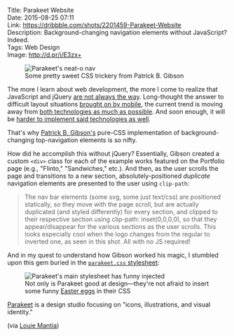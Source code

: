 Title: Parakeet Website  
Date: 2015-08-25 07:11  
Link: https://dribbble.com/shots/2201459-Parakeet-Website  
Description: Background-changing navigation elements without JavaScript? Indeed.  
Tags: Web Design  
Image: http://d.pr/i/E3zx+  

<figure>
	<img class="screenshot" src="http://d.pr/i/E3zx+" alt="Parakeet's neat-o nav" title="Parakeet's neat-o nav">
	<figcaption>Some pretty sweet CSS trickery from Patrick B. Gibson</figcaption>
</figure>

The more I learn about web development, the more I come to realize that JavaScript and jQuery [are not always the way][1]. Long-thought the answer to difficult layout situations [brought on by mobile][2], the current trend is moving away from [both technologies as much as possible][3]. And soon enough, it will be [harder to implement said technologies as well][4].

That's why [Patrick B. Gibson's][5] pure-CSS implementation of background-changing top-navigation elements is so nifty.

How did he accomplish this without jQuery? Essentially, Gibson created a custom `<div>` class for each of the example works featured on the Portfolio page (e.g., "Flinto," "Sandwiches," etc.). And then, as the user scrolls the page and transitions to a new section, absolutely-positioned *duplicate* navigation elements are presented to the user using `clip-path`:

> The nav bar elements (some svg, some just text/css) are positioned statically, so they move with the page scroll, but are actually duplicated (and styled differently) for every section, and clipped to their respective section using clip-path: inset(0,0,0,0), so that they appear/disappear for the various sections as the user scrolls. This looks especially cool when the logo changes from the regular to inverted one, as seen in this shot. All with no JS required!

And in my quest to understand how Gibson worked his magic, I stumbled upon this gem buried in the [`parakeet.css` stylesheet][6]:

<figure>
	<img src="http://d.pr/i/1eRAf+" alt="Parakeet's main stylesheet has funny injected" title="Parakeet's main stylesheet has funny injected">
	<figcaption>Not only is Parakeet good at design&mdash;they're not afraid to insert some funny <a href="https://en.wikipedia.org/wiki/Easter_egg_(interaction_design)#Software" title="Wikipedia: Software Easter Eggs">Easter eggs</a> in their CSS</figcaption>
</figure>

[Parakeet][7] is a design studio focusing on "icons, illustrations, and visual identity." 

(via [Louie Mantia][8])

[1]: http://tutorialzine.com/2012/04/5-lightweight-jquery-alternatives/ "Lightweight jQuery alternatives"
[2]: http://www.html5rocks.com/en/mobile/responsivedesign/ "Responsive Design"
[3]: http://www.sitepoint.com/top-5-jquery-ui-alternatives/ "jQuery alternatives"
[4]: http://daringfireball.net/linked/2015/08/24/williams-crystal-safari-content-blocking "John Gruber on Safari Content Blocking"
[5]: https://twitter.com/patr1ck "Guy behind Parakeet's CSS"
[6]: https://parakeetweb.s3.amazonaws.com/static/css/parakeet.css "Link Parakeet's CSS"
[7]: http://www.parakeet.co "Louie Mantia's website, Parakeet"
[8]: https://twitter.com/mantia/status/635982033735413764 "Louie Mantia calling attention to the guy who wrote the CSS for Parakeet"